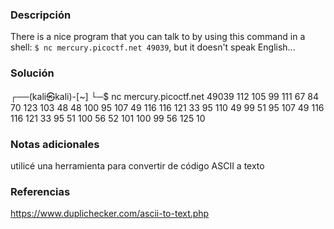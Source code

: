 ### Descripción 
There is a nice program that you can talk to by using this command in a shell: `$ nc mercury.picoctf.net 49039`, but it doesn't speak English...
### Solución 
┌──(kali㉿kali)-[~]
└─$ nc mercury.picoctf.net 49039
112 
105 
99 
111 
67 
84 
70 
123 
103 
48 
48 
100 
95 
107 
49 
116 
116 
121 
33 
95 
110 
49 
99 
51 
95 
107 
49 
116 
116 
121 
33 
95 
51 
100 
56 
52 
101 
100 
99 
56 
125 
10 
### Notas adicionales
utilicé una herramienta para convertir de código ASCII a texto
### Referencias
https://www.duplichecker.com/ascii-to-text.php
